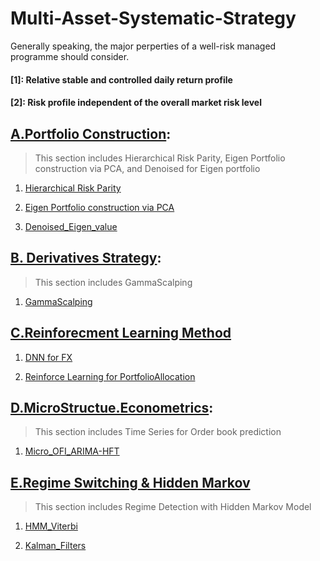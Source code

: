 # Multi-Asset-Systematic-Strategy
Generally speaking, the major perperties of a well-risk managed programme should consider.

#### [1]: Relative stable and controlled daily return profile
#### [2]: Risk profile independent of the overall market risk level

## [A.Portfolio Construction](https://github.com/michaelsyao/Multi-Asset-Systematic-Strategy/tree/main/SectionA.Portfolio%20Construction):
> This section includes Hierarchical Risk Parity, Eigen Portfolio construction via PCA, and Denoised for Eigen portfolio
1.  [Hierarchical Risk Parity](https://github.com/michaelsyao/Multi-Asset-Systematic-Strategy/blob/main/SectionA.Portfolio%20Construction/01.PF_Hierarchical%20Risk%20Parity.ipynb)

2. [Eigen Portfolio construction via PCA](https://github.com/michaelsyao/Multi-Asset-Systematic-Strategy/blob/main/SectionA.Portfolio%20Construction/02.PF_Eigen.PCA.ipynb)

3. [Denoised_Eigen_value](https://github.com/michaelsyao/Multi-Asset-Systematic-Strategy/blob/main/SectionA.Portfolio%20Construction/03.PF_Denoised_Eigen_value.py)

## [B. Derivatives Strategy](https://github.com/michaelsyao/Multi-Asset-Systematic-Strategy/tree/main/SectionB.Derivatives%20Strategy/01.Gamma%20Scalping):
> This section includes GammaScalping
1.  [GammaScalping](https://github.com/michaelsyao/Multi-Asset-Systematic-Strategy/blob/main/SectionB.Derivatives%20Strategy/01.Gamma%20Scalping/Strategy1_ShortStrangle.m)

## [C.Reinforecment Learning Method](https://github.com/michaelsyao/Multi-Asset-Systematic-Strategy/tree/main/SectionC.ReinforementLearning.DNN)
1. [DNN for FX](https://github.com/michaelsyao/Multi-Asset-Systematic-Strategy/blob/main/SectionC.ReinforementLearning.DNN/01_DenseNeutralNetwork_FX.ipynb)

2. [Reinforce Learning for PortfolioAllocation](https://github.com/michaelsyao/Multi-Asset-Systematic-Strategy/blob/main/SectionC.ReinforementLearning.DNN/PortfolioAllocation.ipynb)

## [D.MicroStructue.Econometrics](https://github.com/michaelsyao/Multi-Asset-Systematic-Strategy/tree/main/SectionD.MicroStructue.Econometrics):
> This section includes Time Series for Order book prediction
1.  [Micro_OFI_ARIMA-HFT](https://github.com/michaelsyao/Multi-Asset-Systematic-Strategy/blob/main/SectionD.MicroStructue.Econometrics/01.Micro_OFI_ARIMA-HFT.ipynb)


## [E.Regime Switching & Hidden Markov](https://github.com/michaelsyao/Multi-Asset-Systematic-Strategy/tree/main/SectionE.RegimeDetection)
> This section includes Regime Detection with Hidden Markov Model
1.  [HMM_Viterbi](https://github.com/michaelsyao/Multi-Asset-Systematic-Strategy/blob/main/SectionE.RegimeDetection/01.HMM_Viterbi.ipynb)

2.  [Kalman_Filters](https://github.com/michaelsyao/Multi-Asset-Systematic-Strategy/blob/main/SectionD.%20MicroStructue.Econometrics/01.Micro_OFI_ARIMA-HFT.ipynb)


